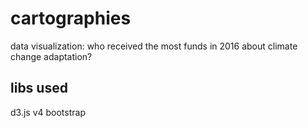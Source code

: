 # cartographies
data visualization: who received the most funds in 2016 about climate change adaptation?

## libs used
d3.js v4
bootstrap
